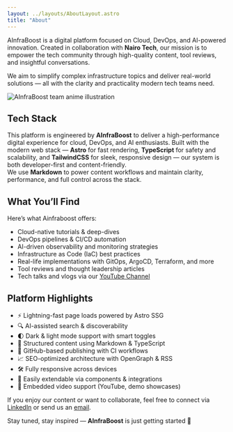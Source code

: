 ```yaml
---
layout: ../layouts/AboutLayout.astro
title: "About"
---
```


AInfraBoost is a digital platform focused on Cloud, DevOps, and AI-powered innovation. Created in collaboration with **Nairo Tech**, our mission is to empower the tech community through high-quality content, tool reviews, and insightful conversations.

We aim to simplify complex infrastructure topics and deliver real-world solutions — all with the clarity and practicality modern tech teams need.

<div>
  <img src="/team-anime.png" class="sm:w-1/2 mx-auto my-8 rounded-xl shadow-lg" alt="AInfraBoost team anime illustration" />
</div>

## Tech Stack

This platform is engineered by **AInfraBoost** to deliver a high-performance digital experience for cloud, DevOps, and AI enthusiasts. Built with the modern web stack — **Astro** for fast rendering, **TypeScript** for safety and scalability, and **TailwindCSS** for sleek, responsive design — our system is both developer-first and content-friendly.  
We use **Markdown** to power content workflows and maintain clarity, performance, and full control across the stack.

## What You’ll Find

Here’s what Ainfraboost offers:

- Cloud-native tutorials & deep-dives  
- DevOps pipelines & CI/CD automation  
- AI-driven observability and monitoring strategies  
- Infrastructure as Code (IaC) best practices  
- Real-life implementations with GitOps, ArgoCD, Terraform, and more  
- Tool reviews and thought leadership articles  
- Tech talks and vlogs via our [YouTube Channel](https://www.youtube.com/@AInfraBoostTech)

## Platform Highlights

- ⚡ Lightning-fast page loads powered by Astro SSG  
- 🔍 AI-assisted search & discoverability  
- 🌓 Dark & light mode support with smart toggles  
- 🧠 Structured content using Markdown & TypeScript  
- 🔁 GitHub-based publishing with CI workflows  
- 📈 SEO-optimized architecture with OpenGraph & RSS  
- 🛠️ Fully responsive across devices  
- 🧩 Easily extendable via components & integrations  
- 🎥 Embedded video support (YouTube, demo showcases)

If you enjoy our content or want to collaborate, feel free to connect via [LinkedIn](https://www.linkedin.com/in/haluk-y%C4%B1lmaz-9b30a54a/) or send us an [email](mailto:halukkyilmaz@gmail.com).

Stay tuned, stay inspired — **AInfraBoost** is just getting started 🚀
